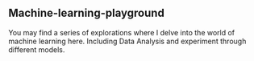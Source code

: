 ## Machine-learning-playground

You may find a series of explorations where I delve into the world of machine learning here. Including Data Analysis and experiment through different models.
